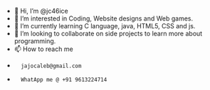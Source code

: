 - 👋 Hi, I’m @jc46ice
- 👀 I’m interested in Coding, Website designs and Web games.
- 🌱 I’m currently learning C language, java, HTML5, CSS and js.
- 💞️ I’m looking to collaborate on side projects to learn more about programming.
- 📫 How to reach me
-       jajocaleb@gmail.com
-       WhatApp me @ +91 9613224714

<!---
jc46ice/jc46ice is a ✨ special ✨ repository because its `README.md` (this file) appears on your GitHub profile.
You can click the Preview link to take a look at your changes.
--->
